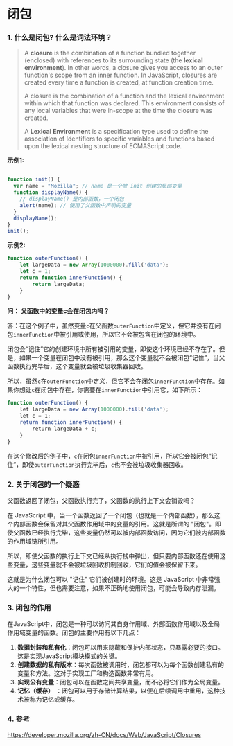 # 闭包
### 1. 什么是闭包? 什么是词法环境？
>  A **closure** is the combination of a function bundled together (enclosed) with references to its surrounding state (the **lexical environment**). In other words, a closure gives you access to an outer function's scope from an inner function. In JavaScript, closures are created every time a function is created, at function creation time.
>  
>  A closure is the combination of a function and the lexical environment within which that function was declared. This environment consists of any local variables that were in-scope at the time the closure was created. 
>  
>  A **Lexical Environment** is a specification type used to define the association of Identifiers to specific variables and functions based upon the lexical nesting structure of ECMAScript code.


**示例1:**

```js

function init() {
  var name = "Mozilla"; // name 是一个被 init 创建的局部变量
  function displayName() {
    // displayName() 是内部函数，一个闭包
    alert(name); // 使用了父函数中声明的变量
  }
  displayName();
}
init();

```


**示例2:**
```js
function outerFunction() { 
    let largeData = new Array(1000000).fill('data'); 
    let c = 1; 
    return function innerFunction() { 
        return largeData; 
    } 
} 
```

**问： 父函数中的变量c会在闭包内吗？**

答：在这个例子中，虽然变量`c`在父函数`outerFunction`中定义，但它并没有在闭包`innerFunction`中被引用或使用，所以它不会被包含在闭包的环境中。

闭包会“记住”它的创建环境中所有被引用的变量，即使这个环境已经不存在了。但是，如果一个变量在闭包中没有被引用，那么这个变量就不会被闭包“记住”，当父函数执行完毕后，这个变量就会被垃圾收集器回收。

所以，虽然`c`在`outerFunction`中定义，但它不会在闭包`innerFunction`中存在。如果你想让`c`在闭包中存在，你需要在`innerFunction`中引用它，如下所示：

```js
function outerFunction() {
    let largeData = new Array(1000000).fill('data');
    let c = 1;
    return function innerFunction() {
        return largeData + c;
    }
}
```

在这个修改后的例子中，`c`在闭包`innerFunction`中被引用，所以它会被闭包“记住”，即使`outerFunction`执行完毕后，`c`也不会被垃圾收集器回收。

### 2. 关于闭包的一个疑惑

父函数返回了闭包，父函数执行完了，父函数的执行上下文会销毁吗？

在 JavaScript 中，当一个函数返回了一个闭包（也就是一个内部函数），那么这个内部函数会保留对其父函数作用域中的变量的引用。这就是所谓的 "闭包"。即使父函数已经执行完毕，这些变量仍然可以被内部函数访问，因为它们被内部函数的作用域链所引用。

所以，即使父函数的执行上下文已经从执行栈中弹出，但只要内部函数还在使用这些变量，这些变量就不会被垃圾回收机制回收，它们的值会被保留下来。

这就是为什么闭包可以 "记住" 它们被创建时的环境。这是 JavaScript 中非常强大的一个特性，但也需要注意，如果不正确地使用闭包，可能会导致内存泄漏。

### 3. 闭包的作用

在JavaScript中，闭包是一种可以访问其自身作用域、外部函数作用域以及全局作用域变量的函数。闭包的主要作用有以下几点：

1.  **数据封装和私有化**：闭包可以用来隐藏和保护内部状态，只暴露必要的接口。这是实现JavaScript模块模式的关键。
1.  **创建数据的私有版本**：每次函数被调用时，闭包都可以为每个函数创建私有的变量和方法。这对于实现工厂和构造函数非常有用。
1.  **实现公有变量**：闭包可以在函数之间共享变量，而不必将它们作为全局变量。
1.  **记忆（缓存）** ：闭包可以用于存储计算结果，以便在后续调用中重用，这种技术被称为记忆或缓存。

### 4. 参考
https://developer.mozilla.org/zh-CN/docs/Web/JavaScript/Closures